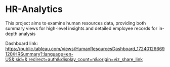 # HR-Analytics
This project aims to examine human resources data, providing both summary views for high-level insights and detailed employee records for in-depth analysis
</br>

Dashboard link: https://public.tableau.com/views/HumanResourcesDashboard_17240126669120/HRSummary?:language=en-US&:sid=&:redirect=auth&:display_count=n&:origin=viz_share_link 
